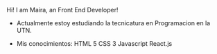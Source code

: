 Hi! I am Maira, an Front End Developer!

- Actualmente estoy estudiando la tecnicatura en Programacion en la UTN.

- Mis conocimientos:
  HTML 5
  CSS 3
  Javascript 
  React.js
  
 
